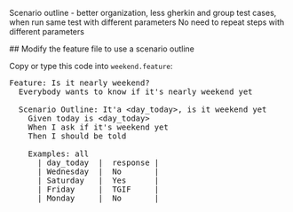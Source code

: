 
Scenario outline - better organization, less gherkin and group test cases, when run same test with different parameters
No need to repeat steps with different parameters	

## Modify the feature file to use a scenario outline 

Copy or type this code into `weekend.feature`:

<pre class="file" data-filename="weekend.feature" data-target="replace">
Feature: Is it nearly weekend?
  Everybody wants to know if it's nearly weekend yet

  Scenario Outline: It'a &ltday_today&gt, is it weekend yet
    Given today is &ltday_today&gt
    When I ask if it's weekend yet
    Then I should be told <response>

    Examples: all
      | day_today  |  response |
      | Wednesday  |  No       |
      | Saturday   |  Yes      |
      | Friday     |  TGIF     |
      | Monday     |  No       |
       
</pre>

